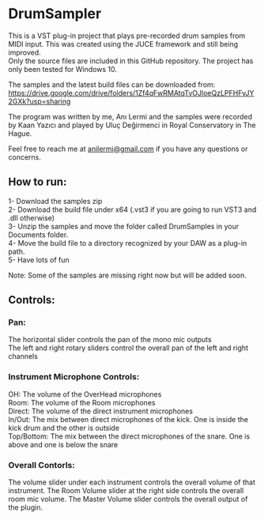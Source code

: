 # DrumSampler

This is a VST plug-in project that plays pre-recorded drum samples from MIDI input. This was created using the JUCE framework and still being improved.  
Only the source files are included in this GitHub repository. The project has only been tested for Windows 10.  
  
The samples and the latest build files can be downloaded from:  
https://drive.google.com/drive/folders/1Zf4qFwRMAtqTvOJloeQzLPFHFyJY2GXk?usp=sharing  
  
The program was written by me, Anı Lermi and the samples were recorded by Kaan Yazıcı and played by Uluç Değirmenci in Royal Conservatory in The Hague.  

Feel free to reach me at anilermi@gmail.com if you have any questions or concerns.
  
## How to run:  
1- Download the samples zip  
2- Download the build file under x64 (.vst3 if you are going to run VST3 and .dll otherwise)  
3- Unzip the samples and move the folder called DrumSamples in your Documents folder.  
4- Move the build file to a directory recognized by your DAW as a plug-in path.  
5- Have lots of fun  
  
Note: Some of the samples are missing right now but will be added soon.  
  
## Controls: 
### Pan: 
The horizontal slider controls the pan of the mono mic outputs  
The left and right rotary sliders control the overall pan of the left and right channels  
  
### Instrument Microphone Controls:  
OH: The volume of the OverHead microphones  
Room: The volume of the Room microphones  
Direct: The volume of the direct instrument microphones  
In/Out: The mix between direct microphones of the kick. One is inside the kick drum and the other is outside  
Top/Bottom: The mix between the direct microphones of the snare. One is above and one is below the snare  
  
### Overall Contorls:  
The volume slider under each instrument controls the overall volume of that instrument. The Room Volume slider at the
right side controls the overall room mic volume. The Master Volume slider controls the overall output of the plugin.
